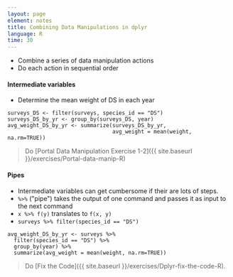 ```yaml
---
layout: page
element: notes
title: Combining Data Manipulations in dplyr
language: R
time: 30
---
```


* Combine a series of data manipulation actions
* Do each action in sequential order

#### Intermediate variables

* Determine the mean weight of DS in each year

```
surveys_DS <- filter(surveys, species_id == "DS")
surveys_DS_by_yr <- group_by(surveys_DS, year)
avg_weight_DS_by_yr <- summarize(surveys_DS_by_yr,
                                 avg_weight = mean(weight, na.rm=TRUE))
```

> Do [Portal Data Manipulation Exercise 1-2]({{ site.baseurl }}/exercises/Portal-data-manip-R)

#### Pipes

* Intermediate variables can get cumbersome if their are lots of steps.
* `%>%` ("pipe") takes the output of one command and passes it as input to the
  next command
* `x %>% f(y)` translates to `f(x, y)`
* `surveys %>% filter(species_id == "DS")`

```
avg_weight_DS_by_yr <- surveys %>%
  filter(species_id == "DS") %>%
  group_by(year) %>%
  summarize(avg_weight = mean(weight, na.rm=TRUE))
```

> Do [Fix the Code]({{ site.baseurl }}/exercises/Dplyr-fix-the-code-R).